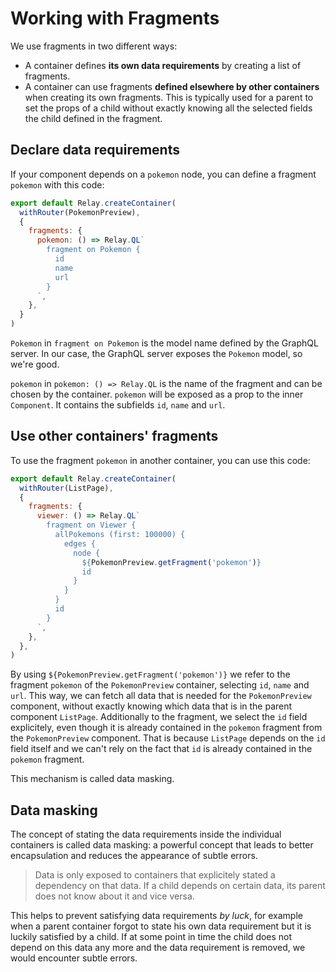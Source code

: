 # Working with Fragments

We use fragments in two different ways:

* A container defines **its own data requirements** by creating a list of fragments.
* A container can use fragments **defined elsewhere by other containers** when creating its own fragments. This is typically used for a parent to set the props of a child without exactly knowing all the selected fields the child defined in the fragment.

## Declare data requirements

If your component depends on a `pokemon` node, you can define a fragment `pokemon` with this code:

```javascript
export default Relay.createContainer(
  withRouter(PokemonPreview),
  {
    fragments: {
      pokemon: () => Relay.QL`
        fragment on Pokemon {
          id
          name
          url
        }
      `,
    },
  }
)
```

`Pokemon` in `fragment on Pokemon` is the model name defined by the GraphQL server. In our case, the GraphQL server exposes the `Pokemon` model, so we're good.

`pokemon` in `pokemon: () => Relay.QL` is the name of the fragment and can be chosen by the container. `pokemon` will be exposed as a prop to the inner `Component`. It contains the subfields `id`, `name` and `url`.

## Use other containers' fragments

To use the fragment `pokemon` in another container, you can use this code:

```javascript
export default Relay.createContainer(
  withRouter(ListPage),
  {
    fragments: {
      viewer: () => Relay.QL`
        fragment on Viewer {
          allPokemons (first: 100000) {
            edges {
              node {
                ${PokemonPreview.getFragment('pokemon')}
                id
              }
            }
          }
          id
        }
      `,
    },
  },
)
```

By using `${PokemonPreview.getFragment('pokemon')}` we refer to the fragment `pokemon` of the `PokemonPreview` container, selecting `id`, `name` and `url`. This way, we can fetch all data that is needed for the `PokemonPreview` component, without exactly knowing which data that is in the parent component `ListPage`. Additionally to the fragment, we select the `id` field explicitely, even though it is already contained in the `pokemon` fragment from the `PokemonPreview` component.
That is because `ListPage` depends on the `id` field itself and we can't rely on the fact that `id` is already contained in the `pokemon` fragment.

This mechanism is called data masking. 

## Data masking

The concept of stating the data requirements inside the individual containers is called data masking: a powerful concept that leads to better encapsulation and reduces the appearance of subtle errors.

> Data is only exposed to containers that explicitely stated a dependency on that data. If a child depends on certain data, its parent does not know about it and vice versa.

This helps to prevent satisfying data requirements *by luck*, for example when a parent container forgot to state his own data requirement but it is luckily satisfied by a child. If at some point in time the child does not depend on this data any more and the data requirement is removed, we would encounter subtle errors.
